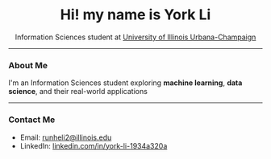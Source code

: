 
<h1 align="center">Hi! my name is York Li</h1>

<p align="center">
  Information Sciences student at 
  <a href="https://illinois.edu">University of Illinois Urbana-Champaign</a><br>
</p>


---

### About Me
I'm an Information Sciences student exploring **machine learning**, **data science**, and their real-world applications

---

### Contact Me
- Email: [runheli2@illinois.edu](mailto:runheli2@illinois.edu)  
- LinkedIn: [linkedin.com/in/york-li-1934a320a](https://www.linkedin.com/in/york-li-1934a320a/)

